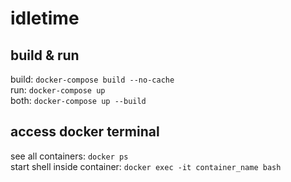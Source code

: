 # idletime

## build & run
build: `docker-compose build --no-cache`<br>
run: `docker-compose up`<br>
both: `docker-compose up --build`

## access docker terminal
see all containers: `docker ps`<br>
start shell inside container: `docker exec -it container_name bash`
